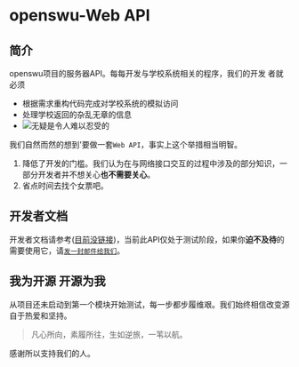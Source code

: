 **openswu-Web API**
=================


## 简介

openswu项目的服务器API。每每开发与学校系统相关的程序，我们的开发
者就必须

- 根据需求重构代码完成对学校系统的模拟访问
- 处理学校返回的杂乱无章的信息
- ![](http://imgsrc.baidu.com/forum/pic/item/72913912b31bb0519dd64ff7347adab448ede062.jpg "无疑是令人难以忍受的")


我们自然而然的想到'要做一套`Web API`，事实上这个举措相当明智。
 
1. 降低了开发的门槛。我们认为在与网络接口交互的过程中涉及的部分知识，一部分开发者并不想关心**也不需要关心**。
2. 省点时间去找个女票吧。
 
## 开发者文档

开发者文档请参考([目前没链接](http://))，当前此API仅处于测试阶段，如果你**迫不及待**的需要使用它，请[`发一封邮件给我们`](mailto:chensiding@qq.com)。

## 我为开源 开源为我

从项目还未启动到第一个模块开始测试，每一步都步履维艰。我们始终相信改变源自于热爱和坚持。

> 凡心所向，素履所往，生如逆旅，一苇以航。

感谢所以支持我们的人。
